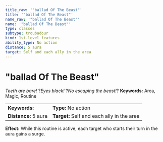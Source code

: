 ```yaml
---
title_raw: '"ballad Of The Beast"'
title: '"ballad Of The Beast"'
name_raw: '"ballad Of The Beast"'
name: '"ballad Of The Beast"'
type: classes
subtype: troubadour
kind: 1st-level features
ability_type: No action
distance: 5 aura
target: Self and each ally in the area
---
```


# "ballad Of The Beast"

*Teeth are bare!* ?*Eyes black!* ?*No escaping the beast!*? **Keywords:** Area, Magic, Routine

|                      |                                            |
| :------------------- | :----------------------------------------- |
| **Keywords:**        | **Type:** No action                        |
| **Distance:** 5 aura | **Target:** Self and each ally in the area |

**Effect:** While this routine is active, each target who starts their turn in the aura gains a surge.
